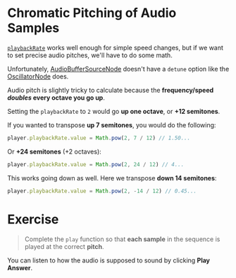 # Chromatic Pitching of Audio Samples

[`playbackRate`](https://developer.mozilla.org/en-US/docs/Web/API/AudioBufferSourceNode/playbackRate) works well enough for simple speed changes, but if we want to set precise audio pitches, we'll have to do some math. 

Unfortunately, [AudioBufferSourceNode](https://developer.mozilla.org/en-US/docs/Web/API/AudioBufferSourceNode) doesn't have a `detune` option like the [OscillatorNode](https://developer.mozilla.org/en-US/docs/Web/API/OscillatorNode/detune) does.

Audio pitch is slightly tricky to calculate because the **frequency/speed _doubles_ every octave you go up**.

Setting the `playbackRate` to `2` would go **up one octave**, or **+12 semitones**. 

If you wanted to transpose **up 7 semitones**, you would do the following:

```js
player.playbackRate.value = Math.pow(2, 7 / 12) // 1.50...
```

Or **+24 semitones** (+2 octaves):

```js
player.playbackRate.value = Math.pow(2, 24 / 12) // 4...
```

This works going down as well. Here we transpose **down 14 semitones**:

```js
player.playbackRate.value = Math.pow(2, -14 / 12) // 0.45...
```

# Exercise

> Complete the `play` function so that **each sample** in the sequence is played at the correct **pitch**.

You can listen to how the audio is supposed to sound by clicking **Play Answer**.